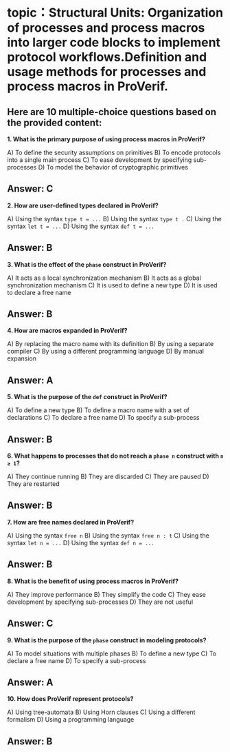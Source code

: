 # topic：Structural Units: Organization of processes and process macros into larger code blocks to implement protocol workflows.Definition and usage methods for processes and process macros in ProVerif.

Here are 10 multiple-choice questions based on the provided content:
---
**1. What is the primary purpose of using process macros in ProVerif?**

A) To define the security assumptions on primitives
B) To encode protocols into a single main process
C) To ease development by specifying sub-processes
D) To model the behavior of cryptographic primitives

**Answer:** C
---
**2. How are user-defined types declared in ProVerif?**

A) Using the syntax `type t = ...`
B) Using the syntax `type t .`
C) Using the syntax `let t = ...`
D) Using the syntax `def t = ...`

**Answer:** B
---
**3. What is the effect of the `phase` construct in ProVerif?**

A) It acts as a local synchronization mechanism
B) It acts as a global synchronization mechanism
C) It is used to define a new type
D) It is used to declare a free name

**Answer:** B
---
**4. How are macros expanded in ProVerif?**

A) By replacing the macro name with its definition
B) By using a separate compiler
C) By using a different programming language
D) By manual expansion

**Answer:** A
---
**5. What is the purpose of the `def` construct in ProVerif?**

A) To define a new type
B) To define a macro name with a set of declarations
C) To declare a free name
D) To specify a sub-process

**Answer:** B
---
**6. What happens to processes that do not reach a `phase n` construct with `n ≥ 1`?**

A) They continue running
B) They are discarded
C) They are paused
D) They are restarted

**Answer:** B
---
**7. How are free names declared in ProVerif?**

A) Using the syntax `free n`
B) Using the syntax `free n : t`
C) Using the syntax `let n = ...`
D) Using the syntax `def n = ...`

**Answer:** B
---
**8. What is the benefit of using process macros in ProVerif?**

A) They improve performance
B) They simplify the code
C) They ease development by specifying sub-processes
D) They are not useful

**Answer:** C
---
**9. What is the purpose of the `phase` construct in modeling protocols?**

A) To model situations with multiple phases
B) To define a new type
C) To declare a free name
D) To specify a sub-process

**Answer:** A
---
**10. How does ProVerif represent protocols?**

A) Using tree-automata
B) Using Horn clauses
C) Using a different formalism
D) Using a programming language

**Answer:** B
---